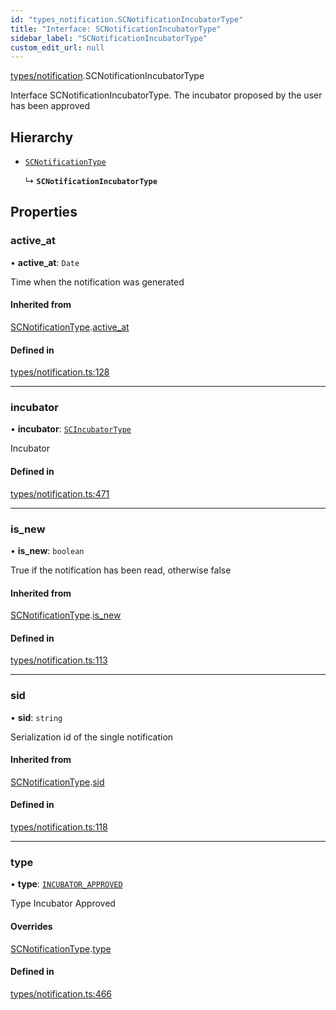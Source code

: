 ```yaml
---
id: "types_notification.SCNotificationIncubatorType"
title: "Interface: SCNotificationIncubatorType"
sidebar_label: "SCNotificationIncubatorType"
custom_edit_url: null
---
```


[types/notification](../modules/types_notification.md).SCNotificationIncubatorType

Interface SCNotificationIncubatorType.
The incubator proposed by the user has been approved

## Hierarchy

- [`SCNotificationType`](types_notification.SCNotificationType.md)

  ↳ **`SCNotificationIncubatorType`**

## Properties

### active\_at

• **active\_at**: `Date`

Time when the notification was generated

#### Inherited from

[SCNotificationType](types_notification.SCNotificationType.md).[active_at](types_notification.SCNotificationType.md#active_at)

#### Defined in

[types/notification.ts:128](https://github.com/selfcommunity/community-ui/blob/a7bfc2b/packages/sc-core/src/types/notification.ts#L128)

___

### incubator

• **incubator**: [`SCIncubatorType`](types_incubator.SCIncubatorType.md)

Incubator

#### Defined in

[types/notification.ts:471](https://github.com/selfcommunity/community-ui/blob/a7bfc2b/packages/sc-core/src/types/notification.ts#L471)

___

### is\_new

• **is\_new**: `boolean`

True if the notification has been read, otherwise false

#### Inherited from

[SCNotificationType](types_notification.SCNotificationType.md).[is_new](types_notification.SCNotificationType.md#is_new)

#### Defined in

[types/notification.ts:113](https://github.com/selfcommunity/community-ui/blob/a7bfc2b/packages/sc-core/src/types/notification.ts#L113)

___

### sid

• **sid**: `string`

Serialization id of the single notification

#### Inherited from

[SCNotificationType](types_notification.SCNotificationType.md).[sid](types_notification.SCNotificationType.md#sid)

#### Defined in

[types/notification.ts:118](https://github.com/selfcommunity/community-ui/blob/a7bfc2b/packages/sc-core/src/types/notification.ts#L118)

___

### type

• **type**: [`INCUBATOR_APPROVED`](../enums/types_notification.SCNotificationTypologyType.md#incubator_approved)

Type Incubator Approved

#### Overrides

[SCNotificationType](types_notification.SCNotificationType.md).[type](types_notification.SCNotificationType.md#type)

#### Defined in

[types/notification.ts:466](https://github.com/selfcommunity/community-ui/blob/a7bfc2b/packages/sc-core/src/types/notification.ts#L466)
